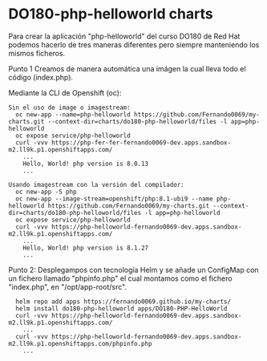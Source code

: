 # DO180-php-helloworld charts

Para crear la aplicación "php-helloworld" del curso DO180 de Red Hat podemos hacerlo de tres maneras diferentes pero siempre manteniendo los mismos ficheros.

Punto 1
  Creamos de manera automática una imágen la cual lleva todo el código (index.php).

  Mediante la CLI de Openshift (oc):
```
Sin el uso de image o imagestream:
  oc new-app --name=php-helloworld https://github.com/Fernando0069/my-charts.git --context-dir=charts/do180-php-helloworld/files -l app=php-helloworld
  oc expose service/php-helloworld
  curl -vvv https://php-fer-fer-fernando0069-dev.apps.sandbox-m2.ll9k.p1.openshiftapps.com/
    ...
    Hello, World! php version is 8.0.13
    ...

Usando imagestream con la versión del compilador:
  oc new-app -S php
  oc new-app --image-stream=openshift/php:8.1-ubi9 --name php-helloworld https://github.com/Fernando0069/my-charts.git --context-dir=charts/do180-php-helloworld/files -l app=php-helloworld
  oc expose service/php-helloworld
  curl -vvv https://php-helloworld-fernando0069-dev.apps.sandbox-m2.ll9k.p1.openshiftapps.com/
    ...
    Hello, World! php version is 8.1.27
    ...
```


Punto 2:
  Desplegampos con tecnología Helm y se añade un ConfigMap con un fichero llamado "phpinfo.php" el cual montamos como el fichero "index.php", en "/opt/app-root/src".
```
  helm repo add apps https://fernando0069.github.io/my-charts/
  helm install do180-php-helloworld apps/DO180-PHP-HelloWorld
  curl -vvv https://php-helloworld-fernando0069-dev.apps.sandbox-m2.ll9k.p1.openshiftapps.com/
    ...
  curl -vvv https://php-helloworld-fernando0069-dev.apps.sandbox-m2.ll9k.p1.openshiftapps.com/phpinfo.php
    ...
```